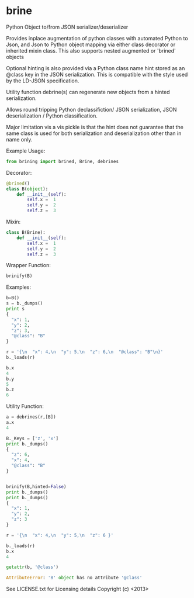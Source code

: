 brine
=====

Python Object to/from JSON serializer/deserializer

Provides inplace augmentation of python classes with automated
Python to Json, and Json to Python object mapping via
either class decorator or inherited mixin class. This also supports
nested augmented or 'brined' objects

Optional hinting is also provided via a Python class name hint stored as an
@class key  in the JSON serialization. This is compatible with
the style used by the LD-JSON specification.

Utility function debrine(s) can regenerate new objects from
a hinted serialization.

Allows round tripping Python declassifiction/ JSON serialization,
JSON deserialization / Python classification.

Major limitation vis a vis pickle is that the hint does not guarantee that 
the same class is used for both serialization and deserialization other than
in name only.

Example Usage:
```python
from brining import brined, Brine, debrines
```

Decorator:

```python
@brined()
class B(object):
    def __init__(self):
        self.x =  1
        self.y =  2
        self.z =  3
```

Mixin:

```python
class B(Brine):
    def __init__(self):
        self.x =  1
        self.y =  2
        self.z =  3
```

Wrapper Function:

```python
brinify(B)
```

Examples:

```python
b=B()
s = b._dumps()
print s
{
  "x": 1,
  "y": 2,
  "z": 3,
  "@class": "B"
}

r = '{\n  "x": 4,\n  "y": 5,\n  "z": 6,\n  "@class": "B"\n}'
b._loads(r)

b.x
4
b.y
5
b.z
6
```

Utility Function:

```python
a = debrines(r,[B])
a.x
4

B._Keys = ['z', 'x']
print b._dumps()
{
  "z": 6,
  "x": 4,
  "@class": "B"
}


brinify(B,hinted=False)
print b._dumps()
print b._dumps()
{
  "x": 1,
  "y": 2,
  "z": 3
}

r = '{\n  "x": 4,\n  "y": 5,\n  "z": 6 }'

b._loads(r)
b.x
4

getattr(b, '@class')

AttributeError: 'B' object has no attribute '@class'
```

See LICENSE.txt for Licensing details
Copyright (c) <2013> <Samuel M. Smith>
    